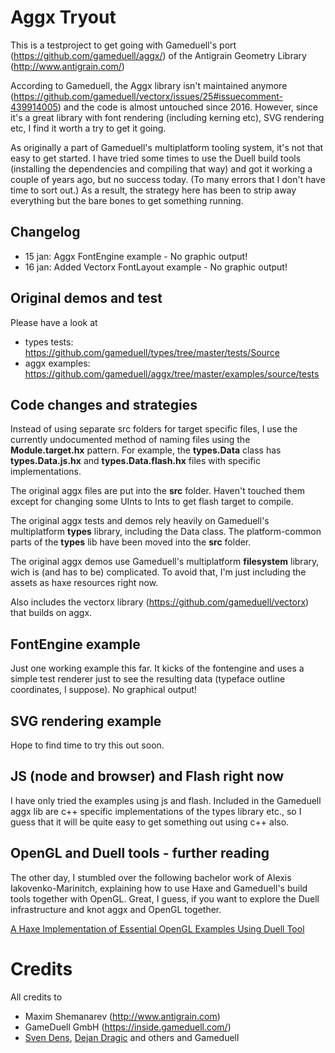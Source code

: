 # Aggx Tryout

This is a testproject to get going with Gameduell's port (https://github.com/gameduell/aggx/) of the Antigrain Geometry Library (http://www.antigrain.com/)

According to Gameduell, the Aggx library isn't maintained anymore (https://github.com/gameduell/vectorx/issues/25#issuecomment-439914005) and the code is almost untouched since 2016. However, since it's a great library with font rendering (including kerning etc), SVG rendering etc, I find it worth a try to get it going.

As originally a part of Gameduell's multiplatform tooling system, it's not that easy to get started. I have tried some times to use the Duell build tools (installing the dependencies and compiling that way) and got it working a couple of years ago, but no success today. (To many errors that I don't have time to sort out.) 
As a result, the strategy here has been to strip away everything but the bare bones to get something running.

## Changelog

* 15 jan: Aggx FontEngine example - No graphic output!
* 16 jan: Added Vectorx FontLayout example - No graphic output!

## Original demos and test

Please have a look at 
- types tests: https://github.com/gameduell/types/tree/master/tests/Source
- aggx examples: https://github.com/gameduell/aggx/tree/master/examples/source/tests


## Code changes and strategies

Instead of using separate src folders for target specific files, I use the currently undocumented method of naming files using the **Module.target.hx** pattern. For example, the **types.Data** class has **types.Data.js.hx** and **types.Data.flash.hx** files with specific implementations.

The original aggx files are put into the **src** folder. Haven't touched them except for changing some UInts to Ints to get flash target to compile.

The original aggx tests and demos rely heavily on Gameduell's multiplatform **types** library, including the Data class. The platform-common parts of the **types** lib have been moved into the **src** folder.

The original aggx demos use Gameduell's multiplatform **filesystem** library, wich is (and has to be) complicated. To avoid that, I'm just including the assets as haxe resources right now.

Also includes the vectorx library (https://github.com/gameduell/vectorx) that builds on aggx.

## FontEngine example

Just one working example this far. It kicks of the fontengine and uses a simple test renderer just to see the resulting data (typeface outline coordinates, I suppose). No graphical output!

## SVG rendering example

Hope to find time to try this out soon.

## JS (node and browser) and Flash right now

I have only tried the examples using js and flash. Included in the Gameduell aggx lib are c++ specific implementations of the types library etc., so I guess that it will be quite easy to get something out using c++ also.

## OpenGL and Duell tools - further reading

The other day, I stumbled over the following bachelor work of Alexis Iakovenko-Marinitch, explaining how to use Haxe and Gameduell's build tools together with OpenGL. Great, I guess, if you want to explore the Duell infrastructure and knot aggx and OpenGL together.

[A Haxe Implementation of Essential
OpenGL Examples Using Duell Tool](http://www.mi.fu-berlin.de/inf/groups/ag-ki/Theses/Completed-theses/Bachelor-theses/2016/Iakovenko/Bachelor-Iakovenko.pdf)

# Credits

All credits to
- Maxim Shemanarev (http://www.antigrain.com)
- GameDuell GmbH (https://inside.gameduell.com/)
- [Sven Dens](https://github.com/nensanders), [Dejan Dragic](https://github.com/dejan-gd) and others and Gameduell


